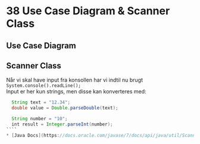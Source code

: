 # 38 Use Case Diagram & Scanner Class

## Use Case Diagram



## Scanner Class
Når vi skal have input fra konsollen har vi indtil nu brugt ````System.console().readLine();````   
Input er her kun strings, men disse kan konverteres med:
`````Java
  String text = "12.34";
  double value = Double.parseDouble(text);

  String number = "10";
  int result = Integer.parseInt(number);
````   
* [Java Docs](https://docs.oracle.com/javase/7/docs/api/java/util/Scanner.html)

